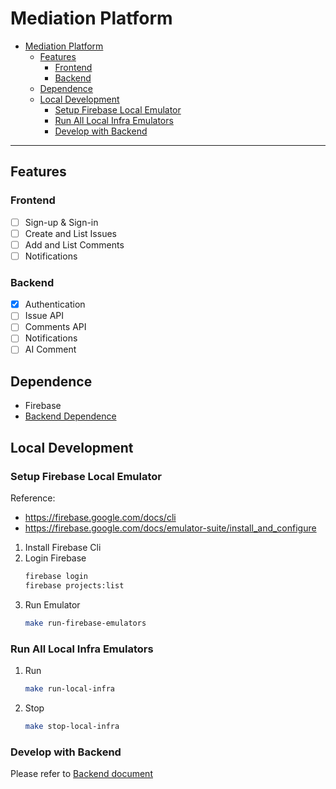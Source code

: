 # Mediation Platform

- [Mediation Platform](#mediation-platform)
  - [Features](#features)
    - [Frontend](#frontend)
    - [Backend](#backend)
  - [Dependence](#dependence)
  - [Local Development](#local-development)
    - [Setup Firebase Local Emulator](#setup-firebase-local-emulator)
    - [Run All Local Infra Emulators](#run-all-local-infra-emulators)
    - [Develop with Backend](#develop-with-backend)

---

## Features

### Frontend

- [ ] Sign-up & Sign-in
- [ ] Create and List Issues
- [ ] Add and List Comments
- [ ] Notifications

### Backend

- [x] Authentication
- [ ] Issue API
- [ ] Comments API
- [ ] Notifications
- [ ] AI Comment

## Dependence

- Firebase
- [Backend Dependence](./backend/README.md#dependence)

## Local Development

### Setup Firebase Local Emulator

Reference:
- https://firebase.google.com/docs/cli
- https://firebase.google.com/docs/emulator-suite/install_and_configure

1. Install Firebase Cli
2. Login Firebase
    ```bash
    firebase login
    firebase projects:list
    ```
3. Run Emulator
    ```bash
    make run-firebase-emulators
    ```

### Run All Local Infra Emulators

1. Run
    ```bash
    make run-local-infra
    ```

2. Stop
   ```bash
   make stop-local-infra
   ```

### Develop with Backend

Please refer to [Backend document](./backend/README.md#local-deployment)

